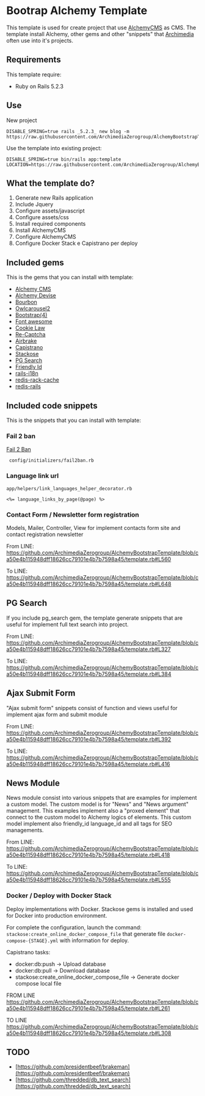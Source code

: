 # Bootrap Alchemy Template #
                           
This template is used for create project that use [AlchemyCMS](https://github.com/AlchemyCMS/alchemy_cms) as CMS.
The template install Alchemy, other gems and other "snippets" that [Archimedia](https://www.archimedianet.it) often use into it's projects. 


## Requirements ##
This template require:
  
* Ruby on Rails 5.2.3

## Use ##

New project

```
DISABLE_SPRING=true rails _5.2.3_ new blog -m https://raw.githubusercontent.com/ArchimediaZerogroup/AlchemyBootstrapTemplate/master/template.rb

```

Use the template into existing project:

```
DISABLE_SPRING=true bin/rails app:template LOCATION=https://raw.githubusercontent.com/ArchimediaZerogroup/AlchemyBootstrapTemplate/master/template.rb

```

## What the template do? ##
1. Generate new Rails application
2. Include Jquery
3. Configure assets/javascript
4. Configure assets/css
5. Install required components
6. Install AlchemyCMS
7. Configure AlchemyCMS
8. Configure Docker Stack e Capistrano per deploy 


## Included gems ##
This is the gems that you can install with template:
 
* [Alchemy CMS](https://alchemy-cms.com/)
* [Alchemy Devise](https://github.com/AlchemyCMS/alchemy-devise)
* [Bourbon](http://bourbon.io/)
* [Owlcarousel2](https://github.com/git-jls/owlcarousel2-rails)
* [Bootstrap(4)](https://github.com/twbs/bootstrap-rubygem)
* [Font awesome](https://github.com/bokmann/font-awesome-rails)
* [Cookie Law](https://github.com/coders51/cookie_law)
* [Re-Captcha](http://github.com/ambethia/recaptcha)
* [Airbrake](https://airbrake.io/)
* [Capistrano](http://capistranorb.com/)
* [Stackose](https://github.com/oniram88/stackose)
* [PG Search](https://github.com/Casecommons/pg_search)
* [Friendly Id](https://github.com/norman/friendly_id) 
* [rails-i18n](http://github.com/svenfuchs/rails-i18n)
* [redis-rack-cache](https://rubygems.org/gems/redis-rack-cache)
* [redis-rails](https://github.com/redis-store/redis-rails)


## Included code snippets ##
This is the snippets that you can install with template:
 
### Fail 2 ban ###
 [Fail 2 Ban](https://www.fail2ban.org/wiki/index.php/Main_Page) 

``` 
 config/initializers/fail2ban.rb
```
 
### Language link url ###

```
app/helpers/link_languages_helper_decorator.rb
  
<%= language_links_by_page(@page) %> 
```  
  
### Contact Form / Newsletter form registration ###
Models, Mailer, Controller, View for implement contacts form site and contact registration newsletter 

From LINE:
https://github.com/ArchimediaZerogroup/AlchemyBootstrapTemplate/blob/ca50e4b115948dff18626cc79101e4b7b7598a45/template.rb#L560

To LINE:
https://github.com/ArchimediaZerogroup/AlchemyBootstrapTemplate/blob/ca50e4b115948dff18626cc79101e4b7b7598a45/template.rb#L648


## PG Search ##
If you include pg_search gem, the template generate snippets that are useful for implement  full text search into project.

From LINE:
https://github.com/ArchimediaZerogroup/AlchemyBootstrapTemplate/blob/ca50e4b115948dff18626cc79101e4b7b7598a45/template.rb#L327

To LINE:
https://github.com/ArchimediaZerogroup/AlchemyBootstrapTemplate/blob/ca50e4b115948dff18626cc79101e4b7b7598a45/template.rb#L384


## Ajax Submit Form  ##  
"Ajax submit form" snippets consist of function and views useful for implement ajax form and submit module

From LINE:
https://github.com/ArchimediaZerogroup/AlchemyBootstrapTemplate/blob/ca50e4b115948dff18626cc79101e4b7b7598a45/template.rb#L392

To LINE:
https://github.com/ArchimediaZerogroup/AlchemyBootstrapTemplate/blob/ca50e4b115948dff18626cc79101e4b7b7598a45/template.rb#L416
  
## News Module ##  
News module consist into various snippets that are examples for implement a custom model. The custom model is for "News" and "News argument" management. This examples implement  also a "proxed element" that connect to the custom model to Alchemy logics of elements. This custom model implement also friendly_id language_id and all tags for SEO managements.
  
From LINE:
https://github.com/ArchimediaZerogroup/AlchemyBootstrapTemplate/blob/ca50e4b115948dff18626cc79101e4b7b7598a45/template.rb#L418

To LINE:
https://github.com/ArchimediaZerogroup/AlchemyBootstrapTemplate/blob/ca50e4b115948dff18626cc79101e4b7b7598a45/template.rb#L555
  
                                                  
### Docker / Deploy with Docker Stack ###
Deploy implementations with Docker. Stackose gems is installed and used for Docker into production environment. 

For complete the configuration, launch the command:
`stackose:create_online_docker_compose_file` that generate file `docker-compose-{STAGE}.yml` with information for deploy.
 
Capistrano tasks:
* docker:db:push -> Upload database
* docker:db:pull -> Download database
* stackose:create_online_docker_compose_file -> Generate docker compose local file

FROM LINE
https://github.com/ArchimediaZerogroup/AlchemyBootstrapTemplate/blob/ca50e4b115948dff18626cc79101e4b7b7598a45/template.rb#L261

TO LINE
https://github.com/ArchimediaZerogroup/AlchemyBootstrapTemplate/blob/ca50e4b115948dff18626cc79101e4b7b7598a45/template.rb#L308
  
  
  
## TODO ##
* [https://github.com/presidentbeef/brakeman](https://github.com/presidentbeef/brakeman)
* [https://github.com/thredded/db_text_search](https://github.com/thredded/db_text_search)

  
